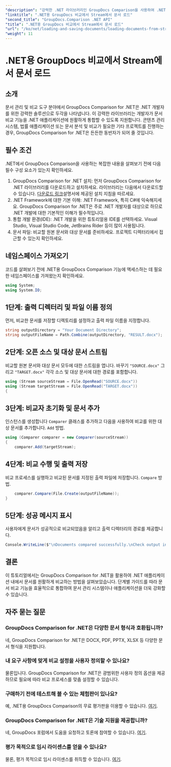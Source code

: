```yaml
---
"description": "강력한 .NET 라이브러리인 GroupDocs Comparison을 사용하여 .NET 애플리케이션에서 문서를 손쉽게 비교하는 방법을 알아보세요."
"linktitle": ".NET용 GroupDocs 비교에서 Stream에서 문서 로드"
"second_title": "GroupDocs.Comparison .NET API"
"title": ".NET용 GroupDocs 비교에서 Stream에서 문서 로드"
"url": "/ko/net/loading-and-saving-documents/loading-documents-from-stream/"
"weight": 11
---
```


# .NET용 GroupDocs 비교에서 Stream에서 문서 로드

## 소개
문서 관리 및 비교 도구 분야에서 GroupDocs Comparison for .NET은 .NET 개발자를 위한 강력한 솔루션으로 두각을 나타냅니다. 이 강력한 라이브러리는 개발자가 문서 비교 기능을 .NET 애플리케이션에 원활하게 통합할 수 있도록 지원합니다. 콘텐츠 관리 시스템, 법률 애플리케이션 또는 문서 분석 및 비교가 필요한 기타 프로젝트를 진행하는 경우, GroupDocs Comparison for .NET은 든든한 동반자가 되어 줄 것입니다.
## 필수 조건
.NET에서 GroupDocs Comparison을 사용하는 복잡한 내용을 살펴보기 전에 다음 필수 구성 요소가 있는지 확인하세요.
1. GroupDocs Comparison for .NET 설치: 먼저 GroupDocs Comparison for .NET 라이브러리를 다운로드하고 설치하세요. 라이브러리는 다음에서 다운로드할 수 있습니다. [다운로드 링크](https://releases.groupdocs.com/comparison/net/)설명서에 제공된 설치 지침을 따르세요.
2. .NET Framework에 대한 기본 이해: .NET Framework, 특히 C#에 익숙해지세요. GroupDocs Comparison for .NET은 주로 .NET 개발자를 대상으로 하므로 .NET 개발에 대한 기본적인 이해가 필수적입니다.
3. 통합 개발 환경(IDE): .NET 개발을 위한 튜토리얼용 IDE를 선택하세요. Visual Studio, Visual Studio Code, JetBrains Rider 등이 많이 사용됩니다.
4. 문서 파일: 비교할 원본 문서와 대상 문서를 준비하세요. 프로젝트 디렉터리에서 접근할 수 있는지 확인하세요.

## 네임스페이스 가져오기
코드를 살펴보기 전에 .NET용 GroupDocs Comparison 기능에 액세스하는 데 필요한 네임스페이스를 가져왔는지 확인하세요.
```csharp
using System;
using System.IO;
```
## 1단계: 출력 디렉터리 및 파일 이름 정의
먼저, 비교한 문서를 저장할 디렉토리를 설정하고 출력 파일 이름을 지정합니다.
```csharp
string outputDirectory = "Your Document Directory";
string outputFileName = Path.Combine(outputDirectory, "RESULT.docx");
```
## 2단계: 오픈 소스 및 대상 문서 스트림
비교할 원본 문서와 대상 문서 모두에 대한 스트림을 엽니다. 바꾸기 `"SOURCE.docx"` 그리고 `"TARGET.docx"` 각각 소스 및 대상 문서에 대한 경로를 포함합니다.
```csharp
using (Stream sourceStream = File.OpenRead("SOURCE.docx"))
using (Stream targetStream = File.OpenRead("TARGET.docx"))
{
```
## 3단계: 비교자 초기화 및 문서 추가
인스턴스를 생성합니다 `Comparer` 클래스를 추가하고 다음을 사용하여 비교를 위한 대상 문서를 추가합니다. `Add` 방법.
```csharp
using (Comparer comparer = new Comparer(sourceStream))
{
    comparer.Add(targetStream);
```
## 4단계: 비교 수행 및 출력 저장
비교 프로세스를 실행하고 비교된 문서를 지정된 출력 파일에 저장합니다. `Compare` 방법.
```csharp
    comparer.Compare(File.Create(outputFileName));
}
```
## 5단계: 성공 메시지 표시
사용자에게 문서가 성공적으로 비교되었음을 알리고 출력 디렉터리의 경로를 제공합니다.
```csharp
Console.WriteLine($"\nDocuments compared successfully.\nCheck output in {outputDirectory}.");
```

## 결론
이 튜토리얼에서는 GroupDocs Comparison for .NET을 활용하여 .NET 애플리케이션 내에서 문서를 원활하게 비교하는 방법을 살펴보았습니다. 단계별 가이드를 따라 문서 비교 기능을 효율적으로 통합하여 문서 관리 시스템이나 애플리케이션을 더욱 강화할 수 있습니다.
## 자주 묻는 질문
### GroupDocs Comparison for .NET은 다양한 문서 형식과 호환됩니까?
네, GroupDocs Comparison for .NET은 DOCX, PDF, PPTX, XLSX 등 다양한 문서 형식을 지원합니다.
### 내 요구 사항에 맞게 비교 설정을 사용자 정의할 수 있나요?
물론입니다. GroupDocs Comparison for .NET은 광범위한 사용자 정의 옵션을 제공하므로 필요에 따라 비교 프로세스를 맞춤 설정할 수 있습니다.
### 구매하기 전에 테스트해 볼 수 있는 체험판이 있나요?
예, .NET용 GroupDocs Comparison의 무료 평가판을 이용할 수 있습니다. [여기](https://releases.groupdocs.com/).
### GroupDocs Comparison for .NET은 기술 지원을 제공합니까?
네, GroupDocs 포럼에서 도움을 요청하고 토론에 참여할 수 있습니다. [여기](https://forum.groupdocs.com/c/comparison/12).
### 평가 목적으로 임시 라이센스를 얻을 수 있나요?
물론, 평가 목적으로 임시 라이센스를 취득할 수 있습니다. [여기](https://purchase.groupdocs.com/temporary-license/).